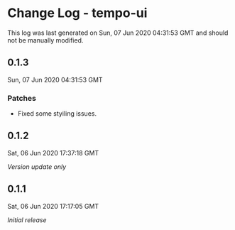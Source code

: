 # Change Log - tempo-ui

This log was last generated on Sun, 07 Jun 2020 04:31:53 GMT and should not be manually modified.

## 0.1.3
Sun, 07 Jun 2020 04:31:53 GMT

### Patches

- Fixed some styiling issues.

## 0.1.2
Sat, 06 Jun 2020 17:37:18 GMT

*Version update only*

## 0.1.1
Sat, 06 Jun 2020 17:17:05 GMT

*Initial release*


